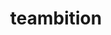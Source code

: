 ---
description: 团队协同做项目的app。哪个团队能天然的认同按照这样的方式管理项目，绝对国外500强水平。
layout: post
results:
- primaryGenreName: Productivity
  version: '1.0'
  artworkUrl100: http://a1345.phobos.apple.com/us/r1000/032/Purple2/v4/27/70/1f/27701f7e-825d-193f-8cb5-8f930233fee2/mzl.okratwmf.png
  trackViewUrl: https://itunes.apple.com/cn/app/teambition/id656664814?mt=8&uo=4
  artworkUrl60: http://a501.phobos.apple.com/us/r1000/009/Purple4/v4/fe/5a/f8/fe5af884-ccc8-af18-d432-3d5bf38e7fd6/Icon.png
  userRatingCountForCurrentVersion: 11
  sellerName: Shanghai Huiyi-tech Co., Ltd.
  supportedDevices:
  - iPadWifi
  - iPad2Wifi
  - iPhone4S
  - iPadThirdGen4G
  - iPadThirdGen
  - iPhone5
  - iPadMini4G
  - iPodTouchThirdGen
  - iPad3G
  - iPadMini
  - iPhone4
  - iPodTouchFifthGen
  - iPadFourthGen
  - iPhone-3GS
  - iPadFourthGen4G
  - iPad23G
  - iPodTouchourthGen
  genres:
  - 效率
  - 商业
  trackName: teambition
  description: '在teambition中你可以创建多个项目，并邀请你的同事或是朋友来协同工作。进入项目后，向左一滑就可以看到所有项目成员的联系方式。teambition为每一个项目都准备了三个出色的协作应用：动态墙，任务板和文件库。



    动态墙


    「动态墙」汇聚整个项目的动态, 帮助每一个项目成员了解项目进展, 包括项目成员发布的分享、创建的任务和上传的文件。

    - 分享你的想法或是文件

    - 添加项目成员为相关者来方便协作

    - 任务和文件的进展也都会显示在动态墙上

    - 点击任何一个项目都可以在一个漂亮的滑动窗口中查看项目详情



    任务板


    在「任务板」上你可以通过不同的任务列表来有效管理项目的全部任务, 项目成员可以针对每一项任务展开讨论。与此同时, 任务板的阶段视图让你可以轻松跟踪项目的任务进展。

    - 创建多个任务列表管理不同类型的任务

    - 每一个任务都可以添加执行者和设置截止日期

    - 添加项目成员为相关者来进行任务协作

    - 可以针对每一项任务进行讨论

    - 只要点击一下就可以只看到你自己的任务



    文件库


    「文件库」让项目资源的共享和整理变得异常简单。 文件库中的文件可以随时查看，下载或进行讨论。

    - 创建多个文件集来管理不同的文件

    - 可以上传各种类型的文件到文件集中

    - 可以在其他应用中使用“打开方式”来将文件上传到teambition文件库中

    - 可以针对每一个文件进行讨论



    同时，teambition还提供了两个个人应用来提高你的工作效率：收件箱和我的备忘



    收件箱


    「收件箱」让你可以快速的处理工作信息, 所有需要你处理的任务、文件和讨论都会实时推送到你的收件箱, 任何有关的处理工作都可以在收件箱中立即完成。



    我的备忘


    备忘用来帮助你快速记录工作中的想法或是有用的信息。'
  price: 0
  trackId: 656664814
  releaseDate: '2013-06-24T06:46:33Z'
  screenshotUrls:
  - http://a2.mzstatic.com/us/r1000/033/Purple2/v4/ed/ee/0c/edee0cf0-3a8a-4ed8-f0dc-270e6e0ae069/mzl.dxjqkqyb.1136x1136-75.jpg
  - http://a4.mzstatic.com/us/r1000/022/Purple2/v4/ec/7b/6f/ec7b6fbf-3c86-1686-1c74-bedb5bbf65aa/mzl.tvyvpddr.1136x1136-75.jpg
  - http://a3.mzstatic.com/us/r1000/006/Purple/v4/fc/4b/53/fc4b53fe-74a8-19fd-755a-bf1f33131f0f/mzl.xhjlotns.1136x1136-75.jpg
  - http://a3.mzstatic.com/us/r1000/031/Purple/v4/f0/6e/0e/f06e0e0e-c471-71cd-4826-5aa60b6f3804/mzl.mxhblqlk.1136x1136-75.jpg
  - http://a5.mzstatic.com/us/r1000/021/Purple2/v4/f5/48/1e/f5481eb6-65fb-782c-b8d5-b5a59716ed35/mzl.rckebldj.1136x1136-75.jpg
  artistViewUrl: https://itunes.apple.com/cn/artist/teambition/id656664817?uo=4
  primaryGenreId: 6007
  userRatingCount: 11
  averageUserRatingForCurrentVersion: 5
  kind: software
  fileSizeBytes: '4460937'
  bundleId: com.huiyi-tech.teambition
  sellerUrl: http://www.teambition.com/feature
  trackContentRating: 4+
  artistName: Teambition
  trackCensoredName: teambition
  isGameCenterEnabled: false
  contentAdvisoryRating: 4+
  languageCodesISO2A:
  - NL
  - EN
  - FR
  - DE
  - ID
  - IT
  - JA
  - KO
  - MS
  - PT
  - RU
  - ZH
  - ES
  - SV
  - ZH
  averageUserRating: 5
  features: &a []
  wrapperType: software
  artworkUrl512: http://a1345.phobos.apple.com/us/r1000/032/Purple2/v4/27/70/1f/27701f7e-825d-193f-8cb5-8f930233fee2/mzl.okratwmf.png
  formattedPrice: 免费
  artistId: 656664817
  genreIds:
  - '6007'
  - '6000'
  currency: CNY
  ipadScreenshotUrls: *a
category: 效率
tags: tag1
resultCount: 1
title: teambition

---